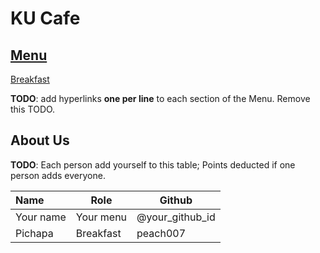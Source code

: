 # KU Cafe

## [Menu](Menu.md)
[Breakfast](Menu.md#Breakfast)

**TODO**: add hyperlinks **one per line** to each section of the Menu. Remove this TODO.


## About Us

**TODO**: Each person add yourself to this table; Points deducted if one person adds everyone.

| Name      | Role      | Github          |
|:----------|-----------|-----------------|
| Your name | Your menu | @your_github_id |
| Pichapa   | Breakfast | peach007
